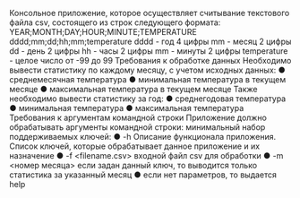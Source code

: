 Консольное приложение, которое осуществляет
считывание текстового файла csv, состоящего из строк следующего формата:
YEAR;MONTH;DAY;HOUR;MINUTE;TEMPERATURE
dddd;mm;dd;hh;mm;temperature
dddd - год 4 цифры
mm - месяц 2 цифры
dd - день 2 цифры
hh - часы 2 цифры
mm - минуты 2 цифры
temperature - целое число от -99 до 99
Требования к обработке данных
Необходимо вывести статистику по каждому месяцу, с учетом исходных данных:
● среднемесячная температура
● минимальная температура в текущем месяце
● максимальная температура в текущем месяце
Также необходимо вывести статистику за год:
● среднегодовая температура
● минимальная температура
● максимальная температура
Требования к аргументам командной строки
Приложение должно обрабатывать аргументы командной строки:
минимальный набор поддерживаемых ключей:
● -h Описание функционала приложения. Список ключей, которые
обрабатывает данное приложение и их назначение
● -f <filename.csv> входной файл csv для обработки
● -m <номер месяца> если задан данный ключ, то выводится только статистика
за указанный месяц
● если нет параметров, то выдается help
